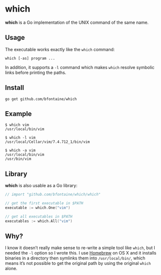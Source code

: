 # which

**which** is a Go implementation of the UNIX command of the same name.

## Usage

The executable works exactly like the `which` command:

    which [-as] program ...

In addition, it supports a `-l` command which makes `which` resolve symbolic
links before printing the paths.

## Install

    go get github.com/bfontaine/which

## Example

```
$ which vim
/usr/local/bin/vim

$ which -l vim
/usr/local/Cellar/vim/7.4.712_1/bin/vim

$ which -a vim
/usr/local/bin/vim
/usr/bin/vim
```

## Library

**which** is also usable as a Go library:

```go
// import "github.com/bfontaine/which/which"

// get the first executable in $PATH
executable := which.One("vim")

// get all executables in $PATH
executables := which.All("vim")
```

## Why?

I know it doesn’t really make sense to re-write a simple tool like `which`, but
I needed the `-l` option so I wrote this. I use [Homebrew](http://brew.sh/) on
OS X and it installs binaries in a directory then symlinks them into
`/usr/local/bin/`, which means it’s not possible to get the original path by
using the original `which` alone.
